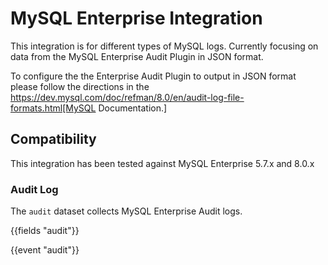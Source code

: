 # MySQL Enterprise Integration

This integration is for different types of MySQL logs. Currently focusing on data from the MySQL Enterprise Audit Plugin in JSON format.

To configure the the Enterprise Audit Plugin to output in JSON format please follow the directions in the https://dev.mysql.com/doc/refman/8.0/en/audit-log-file-formats.html[MySQL Documentation.]

## Compatibility

This integration has been tested against MySQL Enterprise 5.7.x and 8.0.x

### Audit Log

The `audit` dataset collects MySQL Enterprise Audit logs.

{{fields "audit"}}

{{event "audit"}}